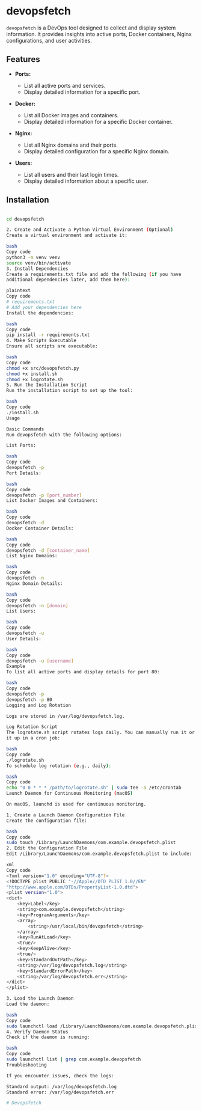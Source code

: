 # devopsfetch

`devopsfetch` is a DevOps tool designed to collect and display system 
information. It provides insights into active ports, Docker containers, 
Nginx configurations, and user activities.

## Features

- **Ports:**
  - List all active ports and services.
  - Display detailed information for a specific port.
  
- **Docker:**
  - List all Docker images and containers.
  - Display detailed information for a specific Docker container.

- **Nginx:**
  - List all Nginx domains and their ports.
  - Display detailed configuration for a specific Nginx domain.

- **Users:**
  - List all users and their last login times.
  - Display detailed information about a specific user.

## Installation

```bash

cd devopsfetch

2. Create and Activate a Python Virtual Environment (Optional)
Create a virtual environment and activate it:

bash
Copy code
python3 -m venv venv
source venv/bin/activate
3. Install Dependencies
Create a requirements.txt file and add the following (if you have 
additional dependencies later, add them here):

plaintext
Copy code
# requirements.txt
# Add your dependencies here
Install the dependencies:

bash
Copy code
pip install -r requirements.txt
4. Make Scripts Executable
Ensure all scripts are executable:

bash
Copy code
chmod +x src/devopsfetch.py
chmod +x install.sh
chmod +x logrotate.sh
5. Run the Installation Script
Run the installation script to set up the tool:

bash
Copy code
./install.sh
Usage

Basic Commands
Run devopsfetch with the following options:

List Ports:

bash
Copy code
devopsfetch -p
Port Details:

bash
Copy code
devopsfetch -p [port_number]
List Docker Images and Containers:

bash
Copy code
devopsfetch -d
Docker Container Details:

bash
Copy code
devopsfetch -d [container_name]
List Nginx Domains:

bash
Copy code
devopsfetch -n
Nginx Domain Details:

bash
Copy code
devopsfetch -n [domain]
List Users:

bash
Copy code
devopsfetch -u
User Details:

bash
Copy code
devopsfetch -u [username]
Example
To list all active ports and display details for port 80:

bash
Copy code
devopsfetch -p
devopsfetch -p 80
Logging and Log Rotation

Logs are stored in /var/log/devopsfetch.log.

Log Rotation Script
The logrotate.sh script rotates logs daily. You can manually run it or set 
it up in a cron job:

bash
Copy code
./logrotate.sh
To schedule log rotation (e.g., daily):

bash
Copy code
echo "0 0 * * * /path/to/logrotate.sh" | sudo tee -a /etc/crontab
Launch Daemon for Continuous Monitoring (macOS)

On macOS, launchd is used for continuous monitoring.

1. Create a Launch Daemon Configuration File
Create the configuration file:

bash
Copy code
sudo touch /Library/LaunchDaemons/com.example.devopsfetch.plist
2. Edit the Configuration File
Edit /Library/LaunchDaemons/com.example.devopsfetch.plist to include:

xml
Copy code
<?xml version="1.0" encoding="UTF-8"?>
<!DOCTYPE plist PUBLIC "-//Apple//DTD PLIST 1.0//EN" 
"http://www.apple.com/DTDs/PropertyList-1.0.dtd">
<plist version="1.0">
<dict>
    <key>Label</key>
    <string>com.example.devopsfetch</string>
    <key>ProgramArguments</key>
    <array>
        <string>/usr/local/bin/devopsfetch</string>
    </array>
    <key>RunAtLoad</key>
    <true/>
    <key>KeepAlive</key>
    <true/>
    <key>StandardOutPath</key>
    <string>/var/log/devopsfetch.log</string>
    <key>StandardErrorPath</key>
    <string>/var/log/devopsfetch.err</string>
</dict>
</plist>

3. Load the Launch Daemon
Load the daemon:

bash
Copy code
sudo launchctl load /Library/LaunchDaemons/com.example.devopsfetch.plist
4. Verify Daemon Status
Check if the daemon is running:

bash
Copy code
sudo launchctl list | grep com.example.devopsfetch
Troubleshooting

If you encounter issues, check the logs:

Standard output: /var/log/devopsfetch.log
Standard error: /var/log/devopsfetch.err

# Devopsfetch
